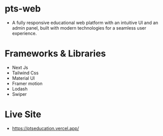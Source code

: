 # pts-web
 
- A fully responsive educational web platform with an intuitive UI and an admin panel, built with modern technologies for a seamless user experience.


# Frameworks & Libraries
- Next Js
- Tailwind Css
- Material UI
- Framer motion
- Lodash
- Swiper

# Live Site
- https://ptseducation.vercel.app/
